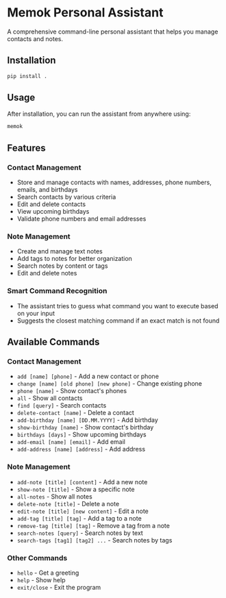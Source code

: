 # Memok Personal Assistant

A comprehensive command-line personal assistant that helps you manage contacts and notes.

## Installation

```bash
pip install .
```

## Usage

After installation, you can run the assistant from anywhere using:

```bash
memok
```

## Features

### Contact Management

- Store and manage contacts with names, addresses, phone numbers, emails, and birthdays
- Search contacts by various criteria
- Edit and delete contacts
- View upcoming birthdays
- Validate phone numbers and email addresses

### Note Management

- Create and manage text notes
- Add tags to notes for better organization
- Search notes by content or tags
- Edit and delete notes

### Smart Command Recognition

- The assistant tries to guess what command you want to execute based on your input
- Suggests the closest matching command if an exact match is not found

## Available Commands

### Contact Management

- `add [name] [phone]` - Add a new contact or phone
- `change [name] [old phone] [new phone]` - Change existing phone
- `phone [name]` - Show contact's phones
- `all` - Show all contacts
- `find [query]` - Search contacts
- `delete-contact [name]` - Delete a contact
- `add-birthday [name] [DD.MM.YYYY]` - Add birthday
- `show-birthday [name]` - Show contact's birthday
- `birthdays [days]` - Show upcoming birthdays
- `add-email [name] [email]` - Add email
- `add-address [name] [address]` - Add address

### Note Management

- `add-note [title] [content]` - Add a new note
- `show-note [title]` - Show a specific note
- `all-notes` - Show all notes
- `delete-note [title]` - Delete a note
- `edit-note [title] [new content]` - Edit a note
- `add-tag [title] [tag]` - Add a tag to a note
- `remove-tag [title] [tag]` - Remove a tag from a note
- `search-notes [query]` - Search notes by text
- `search-tags [tag1] [tag2] ...` - Search notes by tags

### Other Commands

- `hello` - Get a greeting
- `help` - Show help
- `exit/close` - Exit the program

